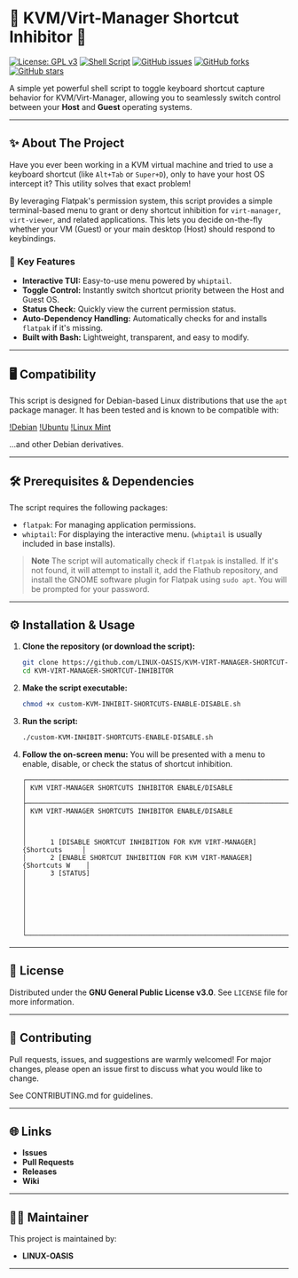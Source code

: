 # 🚀 KVM/Virt-Manager Shortcut Inhibitor 🚀

[![License: GPL v3](https://img.shields.io/badge/License-GPLv3-blue.svg)](https://www.gnu.org/licenses/gpl-3.0)
[![Shell Script](https://img.shields.io/badge/shell_script-%23121011.svg?style=for-the-badge&logo=gnu-bash&logoColor=white)](https://www.gnu.org/software/bash/)
[![GitHub issues](https://img.shields.io/github/issues/LINUX-OASIS/KVM-VIRT-MANAGER-SHORTCUT-INHIBITOR)](https://github.com/LINUX-OASIS/KVM-VIRT-MANAGER-SHORTCUT-INHIBITOR/issues)
[![GitHub forks](https://img.shields.io/github/forks/LINUX-OASIS/KVM-VIRT-MANAGER-SHORTCUT-INHIBITOR)](https://github.com/LINUX-OASIS/KVM-VIRT-MANAGER-SHORTCUT-INHIBITOR/network/members)
[![GitHub stars](https://img.shields.io/github/stars/LINUX-OASIS/KVM-VIRT-MANAGER-SHORTCUT-INHIBITOR)](https://github.com/LINUX-OASIS/KVM-VIRT-MANAGER-SHORTCUT-INHIBITOR/stargazers)

A simple yet powerful shell script to toggle keyboard shortcut capture behavior for KVM/Virt-Manager, allowing you to seamlessly switch control between your **Host** and **Guest** operating systems.

---

## ✨ About The Project

Have you ever been working in a KVM virtual machine and tried to use a keyboard shortcut (like `Alt+Tab` or `Super+D`), only to have your host OS intercept it? This utility solves that exact problem!

By leveraging Flatpak's permission system, this script provides a simple terminal-based menu to grant or deny shortcut inhibition for `virt-manager`, `virt-viewer`, and related applications. This lets you decide on-the-fly whether your VM (Guest) or your main desktop (Host) should respond to keybindings.

### 🎯 Key Features

*   **Interactive TUI:** Easy-to-use menu powered by `whiptail`.
*   **Toggle Control:** Instantly switch shortcut priority between the Host and Guest OS.
*   **Status Check:** Quickly view the current permission status.
*   **Auto-Dependency Handling:** Automatically checks for and installs `flatpak` if it's missing.
*   **Built with Bash:** Lightweight, transparent, and easy to modify.

---

## 🖥️ Compatibility

This script is designed for Debian-based Linux distributions that use the `apt` package manager. It has been tested and is known to be compatible with:

[!Debian](https://www.debian.org/)
[!Ubuntu](https://ubuntu.com/)
[!Linux Mint](https://linuxmint.com/)

...and other Debian derivatives.

---

## 🛠️ Prerequisites & Dependencies

The script requires the following packages:

*   `flatpak`: For managing application permissions.
*   `whiptail`: For displaying the interactive menu. (`whiptail` is usually included in base installs).

> **Note**
> The script will automatically check if `flatpak` is installed. If it's not found, it will attempt to install it, add the Flathub repository, and install the GNOME software plugin for Flatpak using `sudo apt`. You will be prompted for your password.

---

## ⚙️ Installation & Usage

1.  **Clone the repository (or download the script):**
    ```sh
    git clone https://github.com/LINUX-OASIS/KVM-VIRT-MANAGER-SHORTCUT-INHIBITOR.git
    cd KVM-VIRT-MANAGER-SHORTCUT-INHIBITOR
    ```

2.  **Make the script executable:**
    ```sh
    chmod +x custom-KVM-INHIBIT-SHORTCUTS-ENABLE-DISABLE.sh
    ```

3.  **Run the script:**
    ```sh
    ./custom-KVM-INHIBIT-SHORTCUTS-ENABLE-DISABLE.sh
    ```

4.  **Follow the on-screen menu:**
    You will be presented with a menu to enable, disable, or check the status of shortcut inhibition.

    ```text
    ┌──────────────────────────────────────────────────────────────────────────┐
    │ KVM VIRT-MANAGER SHORTCUTS INHIBITOR ENABLE/DISABLE                      │
    ├──────────────────────────────────────────────────────────────────────────┤
    │ KVM VIRT-MANAGER SHORTCUTS INHIBITOR ENABLE/DISABLE                      │
    │                                                                          │
    │      1 [DISABLE SHORTCUT INHIBITION FOR KVM VIRT-MANAGER] {Shortcuts     │
    │      2 [ENABLE SHORTCUT INHIBITION FOR KVM VIRT-MANAGER] {Shortcuts W    │
    │      3 [STATUS]                                                          │
    │                                                                          │
    │                                                                          │
    │                                                                          │
    └──────────────────────────────────────────────────────────────────────────┘
    ```

---

## 📜 License

Distributed under the **GNU General Public License v3.0**. See `LICENSE` file for more information.

---

## 💬 Contributing

Pull requests, issues, and suggestions are warmly welcomed! For major changes, please open an issue first to discuss what you would like to change.

See CONTRIBUTING.md for guidelines.

---

## 🌐 Links

*   **Issues**
*   **Pull Requests**
*   **Releases**
*   **Wiki**

---

## 🧙‍♂️ Maintainer

This project is maintained by:

*   **LINUX-OASIS**

---
